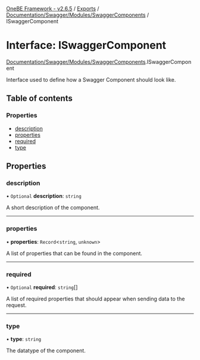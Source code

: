 [OneBE Framework - v2.6.5](../README.md) / [Exports](../modules.md) / [Documentation/Swagger/Modules/SwaggerComponents](../modules/Documentation_Swagger_Modules_SwaggerComponents.md) / ISwaggerComponent

# Interface: ISwaggerComponent

[Documentation/Swagger/Modules/SwaggerComponents](../modules/Documentation_Swagger_Modules_SwaggerComponents.md).ISwaggerComponent

Interface used to define how a Swagger Component should look like.

## Table of contents

### Properties

- [description](Documentation_Swagger_Modules_SwaggerComponents.ISwaggerComponent.md#description)
- [properties](Documentation_Swagger_Modules_SwaggerComponents.ISwaggerComponent.md#properties)
- [required](Documentation_Swagger_Modules_SwaggerComponents.ISwaggerComponent.md#required)
- [type](Documentation_Swagger_Modules_SwaggerComponents.ISwaggerComponent.md#type)

## Properties

### description

• `Optional` **description**: `string`

A short description of the component.

___

### properties

• **properties**: `Record`<`string`, `unknown`\>

A list of properties that can be found in the component.

___

### required

• `Optional` **required**: `string`[]

A list of required properties that should appear when sending data to the request.

___

### type

• **type**: `string`

The datatype of the component.
